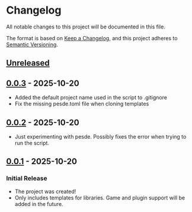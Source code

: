 # Changelog

All notable changes to this project will be documented in this file.

The format is based on [Keep a Changelog](https://keepachangelog.com/en/1.1.0/),
and this project adheres to [Semantic Versioning](https://semver.org/spec/v2.0.0.html).

## [Unreleased]

## [0.0.3] - 2025-10-20

- Added the default project name used in the script to .gitignore
- Fix the missing pesde.toml file when cloning templates

## [0.0.2] - 2025-10-20

- Just experimenting with pesde. Possibly fixes the error when trying to run the script.

## [0.0.1] - 2025-10-20

### Initial Release

- The project was created!
- Only includes templates for libraries. Game and plugin support will be added in the future.

[unreleased]: https://github.com/frostproject/create-roblox-app/compare/0.0.3...HEAD
[0.0.3]: https://github.com/frostproject/create-roblox-app/compare/0.0.2...0.0.3
[0.0.2]: https://github.com/frostproject/create-roblox-app/compare/0.0.1...0.0.2
[0.0.1]: https://github.com/frostproject/create-roblox-app/compare/b9308c815f7601e2db40db0cb051dce698a508b8...0.0.1
